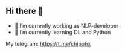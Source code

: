 ## Hi there 👋

- 🔭 I’m currently working as NLP-developer
- 🌱 I’m currently learning DL and Python

My telegram: https://t.me/chipohx
